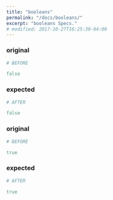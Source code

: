 ```yaml
---
title: "booleans"
permalink: "/docs/booleans/"
excerpt: "booleans Specs."
# modified: 2017-10-27T16:25:30-04:00
---
```

### original
```ruby
# BEFORE

false

```
### expected
```ruby
# AFTER

false

```
### original
```ruby
# BEFORE

true

```
### expected
```ruby
# AFTER

true
```
